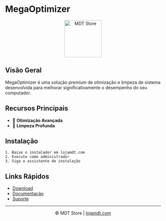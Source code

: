 # MegaOptimizer
<p align="center">
  <a href="https://lojamdt.com">
    <img src="https://lojamdt.com/wp-content/uploads/2023/02/cropped-LOGO-2023-MDT-SEM-FUNDO.png" width="120" alt="MDT Store"/>
  </a>
</p>

## Visão Geral
MegaOptimizer é uma solução premium de otimização e limpeza de sistema desenvolvida para melhorar significativamente o desempenho do seu computador.

## Recursos Principais
- 🚀 **Otimização Avançada**
- 🧹 **Limpeza Profunda**

## Instalação
```
1. Baixe o instalador em lojamdt.com
2. Execute como administrador
3. Siga o assistente de instalação
```

## Links Rápidos
- [Download](https://lojamdt.com/produto/mega-optimizer-software-de-otimizacao-para-computadores/?ref=12&cmp=MegaOptimizer)
- [Documentação](https://lojamdt.com/produto/mega-optimizer-software-de-otimizacao-para-computadores/?ref=12&cmp=MegaOptimizer)
- [Suporte](https://lojamdt.com/contato/)

---
<p align="center">
© MDT Store | <a href="https://lojamdt.com">lojamdt.com</a>
</p>
